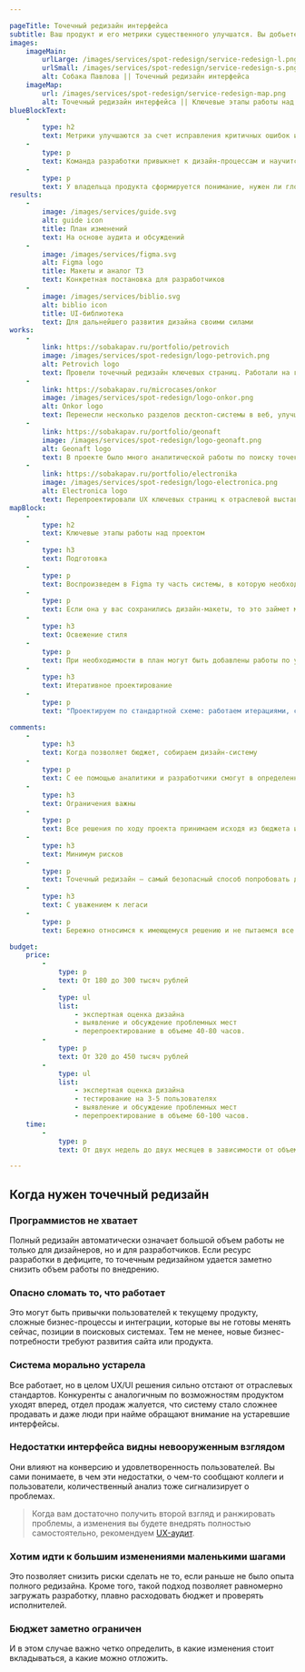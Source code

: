 ```yaml
---

pageTitle: Точечный редизайн интерфейса
subtitle: Ваш продукт и его метрики существенного улучшатся. Вы добьетесь этого, продвигаясь к цели короткими итерациями и не ломая то, что уже работает. Мы подготовим план и дизайн-макеты.
images:
    imageMain:
        urlLarge: /images/services/spot-redesign/service-redesign-l.png 
        urlSmall: /images/services/spot-redesign/service-redesign-s.png
        alt: Собака Павлова || Точечный редизайн интерфейса
    imageMap:
        url: /images/services/spot-redesign/service-redesign-map.png
        alt: Точечный редизайн интерфейса || Ключевые этапы работы над проектом
blueBlockText:
    -
        type: h2
        text: Метрики улучшаются за счет исправления критичных ошибок и благодаря эффекту от множества небольших изменений
    -
        type: p
        text: Команда разработки привыкнет к дизайн-процессам и научится развивать продукт своими силами.
    -
        type: p
        text: У владельца продукта сформируется понимание, нужен ли глобальный редизайн, или достаточно такого точечного рефакторинга. 
results:
    -
        image: /images/services/guide.svg
        alt: guide icon
        title: План изменений
        text: На основе аудита и обсуждений
    -
        image: /images/services/figma.svg
        alt: Figma logo
        title: Макеты и аналог ТЗ
        text: Конкретная постановка для разработчиков
    -
        image: /images/services/biblio.svg
        alt: biblio icon
        title: UI-библиотека
        text: Для дальнейшего развития дизайна своими силами
works:
    -
        link: https://sobakapav.ru/portfolio/petrovich
        image: /images/services/spot-redesign/logo-petrovich.png
        alt: Petrovich logo
        text: Провели точечный редизайн ключевых страниц. Работали на грани внедрения в команду.
    -
        link: https://sobakapav.ru/microcases/onkor
        image: /images/services/spot-redesign/logo-onkor.png
        alt: Onkor logo
        text: Перенесли несколько разделов десктоп-системы в веб, улучшив ключевые страницы.
    -
        link: https://sobakapav.ru/portfolio/geonaft
        image: /images/services/spot-redesign/logo-geonaft.png
        alt: Geonaft logo
        text: В проекте было много аналитической работы по поиску точек сервисного роста для декстоп-приложения.
    -
        link: https://sobakapav.ru/portfolio/electronika
        image: /images/services/spot-redesign/logo-electronica.png
        alt: Electronica logo
        text: Перепроектировали UX ключевых страниц к отраслевой выставке.
mapBlock:
    -
        type: h2
        text: Ключевые этапы работы над проектом
    -
        type: h3
        text: Подготовка
    -
        type: p
        text: Воспроизведем в Figma ту часть системы, в которую необходимо добавить новую функциональность.
    -
        type: p
        text: Если она у вас сохранились дизайн-макеты, то это займет меньше времени или вообще не понадобится.
    -
        type: h3
        text: Освежение стиля
    -
        type: p
        text: При необходимости в план могут быть добавлены работы по улучшению UI. Обычно это актуально, когда внедрения существенные, а старая система визуально устарела.    
    -
        type: h3
        text: Итеративное проектирование
    -
        type: p
        text: "Проектируем по стандартной схеме: работаем итерациями, согласовываем с вами, при необходимости — тестируем на пользователях."

comments:
    -
        type: h3
        text: Когда позволяет бюджет, собираем дизайн-систему
    -
        type: p
        text: С ее помощью аналитики и разработчики смогут в определенных пределах поддерживать и развивать продукт самостоятельно.
    -
        type: h3
        text: Ограничения важны
    -
        type: p
        text: Все решения по ходу проекта принимаем исходя из бюджета и приоритетов.
    -
        type: h3
        text: Минимум рисков
    -
        type: p
        text: Точечный редизайн — самый безопасный способ попробовать дизайн, не ставя под угрозу работоспособность системы или продукта.
    -
        type: h3
        text: С уважением к легаси
    -
        type: p
        text: Бережно относимся к имеющемуся решению и не пытаемся все переделать.

budget:
    price:
        -
            type: p
            text: От 180 до 300 тысяч рублей
        -
            type: ul
            list: 
                - экспертная оценка дизайна
                - выявление и обсуждение проблемных мест
                - перепроектирование в объеме 40-80 часов.
        -
            type: p
            text: От 320 до 450 тысяч рублей
        -
            type: ul
            list:
                - экспертная оценка дизайна
                - тестирование на 3-5 пользователях
                - выявление и обсуждение проблемных мест
                - перепроектирование в объеме 60-100 часов.
    time:
        -
            type: p
            text: От двух недель до двух месяцев в зависимости от объема изменений и скорости согласования.

---
```


## Когда нужен точечный редизайн

### Программистов не хватает

Полный редизайн автоматически означает большой объем работы не только для дизайнеров, но и для разработчиков. Если ресурс разработки в дефиците, то точечным редизайном удается заметно снизить объем работы по внедрению.

### Опасно сломать то, что работает

Это могут быть привычки пользователей к текущему продукту, сложные бизнес-процессы и интеграции, которые вы не готовы менять сейчас, позиции в поисковых системах. Тем не менее, новые бизнес-потребности требуют развития сайта или продукта.

### Система морально устарела

Все работает, но в целом UX/UI решения сильно отстают от отраслевых стандартов. Конкуренты с аналогичным по возможностям продуктом уходят вперед, отдел продаж жалуется, что систему стало сложнее продавать и даже люди при найме обращают внимание на устаревшие интерфейсы. 

### Недостатки интерфейса видны невооруженным взглядом

Они влияют на конверсию и удовлетворенность пользователей. Вы сами понимаете, в чем эти недостатки, о чем-то сообщают коллеги и пользователи, количественный анализ тоже сигнализирует о проблемах.

> Когда вам достаточно получить второй взгляд и ранжировать проблемы, а изменения вы будете внедрять полностью самостоятельно, рекомендуем [UX-аудит](/services/audit).

### Хотим идти к большим изменениями маленькими шагами

Это позволяет снизить риски сделать не то, если раньше не было опыта полного редизайна. Кроме того, такой подход позволяет равномерно загружать разработку, плавно расходовать бюджет и проверять исполнителей. 

### Бюджет заметно ограничен

И в этом случае важно четко определить, в какие изменения стоит вкладываться, а какие можно отложить.
